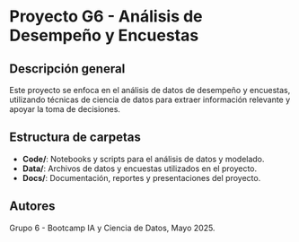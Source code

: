 # Proyecto G6 - Análisis de Desempeño y Encuestas

## Descripción general
Este proyecto se enfoca en el análisis de datos de desempeño y encuestas, utilizando técnicas de ciencia de datos para extraer información relevante y apoyar la toma de decisiones.

## Estructura de carpetas
- **Code/**: Notebooks y scripts para el análisis de datos y modelado.
- **Data/**: Archivos de datos y encuestas utilizados en el proyecto.
- **Docs/**: Documentación, reportes y presentaciones del proyecto.

## Autores
Grupo 6 - Bootcamp IA y Ciencia de Datos, Mayo 2025. 
